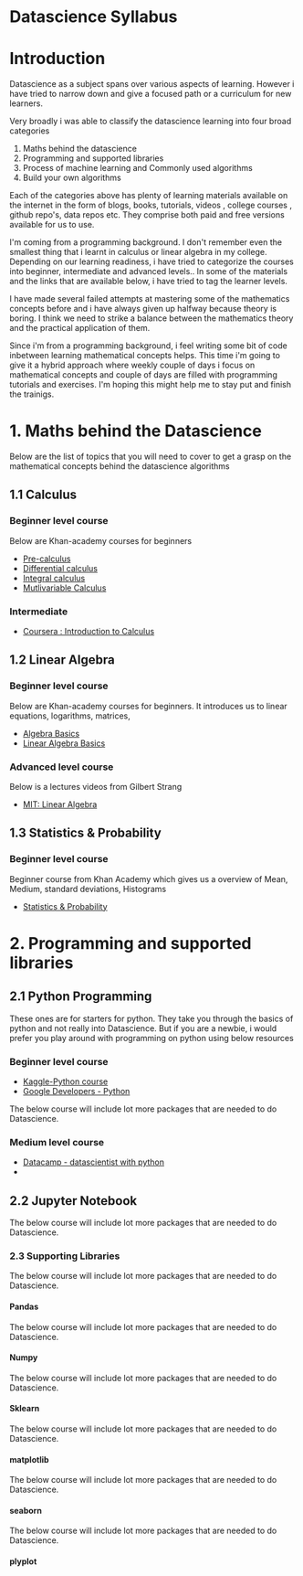 # Datascience Syllabus

# Introduction
Datascience as a subject spans over various aspects of learning. However i have tried to narrow down and give a focused path or a curriculum for new learners.

Very broadly i was able to classify the datascience learning into four broad categories
1. Maths behind the datascience
2. Programming and supported libraries
3. Process of machine learning and Commonly used algorithms
4. Build your own algorithms

Each of the categories above has plenty of learning materials available on the internet in the form of blogs, books, tutorials, videos , college courses , github repo's, data repos etc. They comprise both paid and free versions available for us to use.

I'm coming from a programming background. I don't remember even the smallest thing that i learnt in calculus or linear algebra in my college. Depending on our learning readiness, i have tried to categorize the courses into beginner, intermediate and advanced levels.. In some of the materials and the links that are available below, i have tried to tag the learner levels.

I have made several failed attempts at mastering some of the mathematics concepts before and i have always given up halfway because theory is boring. I think we need to strike a balance between the mathematics theory and the practical application of them.

Since i'm from a programming background, i feel writing some bit of code inbetween learning mathematical concepts helps. This time i'm going to give it a hybrid approach where weekly couple of days i focus on mathematical concepts and couple of days are filled with programming tutorials and exercises. I'm hoping this might help me to stay put and finish the trainigs.


# 1. Maths behind the Datascience

Below are the list of topics that you will need to cover to get a grasp on the mathematical concepts behind the datascience algorithms

## 1.1 Calculus
### Beginner level course
Below are Khan-academy courses for beginners
* [Pre-calculus](https://www.khanacademy.org/math/precalculus)
* [Differential calculus](https://www.khanacademy.org/math/differential-calculus)
* [Integral calculus](https://www.khanacademy.org/math/integral-calculus)
* [Mutlivariable Calculus](https://www.khanacademy.org/math/multivariable-calculus)

### Intermediate
* [Coursera : Introduction to Calculus ](https://www.coursera.org/learn/introduction-to-calculus/home/welcome)

## 1.2 Linear Algebra
### Beginner level course
Below are Khan-academy courses for beginners. It introduces us to linear equations, logarithms, matrices,
* [Algebra Basics](https://www.khanacademy.org/math/algebra-basics)
* [Linear Algebra Basics](https://www.khanacademy.org/math/linear-algebra)
### Advanced level course
Below is a lectures videos from Gilbert Strang
* [MIT: Linear Algebra](https://ocw.mit.edu/courses/mathematics/18-06-linear-algebra-spring-2010/video-lectures/)


## 1.3 Statistics & Probability
### Beginner level course
Beginner course from Khan Academy which gives us a overview of Mean, Medium, standard deviations, Histograms
* [Statistics & Probability](https://www.khanacademy.org/math/statistics-probability)

# 2. Programming and supported libraries

## 2.1 Python Programming
These ones are for starters for python. They take you through the basics of python and not really into Datascience.
But if you are a newbie, i would prefer you play around with programming on python using below resources
### Beginner level course
* [Kaggle-Python course](https://www.kaggle.com/learn/python)
* [Google Developers - Python](https://developers.google.com/edu/python)

The below course will include lot more packages that are needed to do Datascience.
### Medium level course
* [Datacamp - datascientist with python](https://www.datacamp.com/tracks/data-scientist-with-python#)
*

## 2.2 Jupyter Notebook
The below course will include lot more packages that are needed to do Datascience.

### 2.3 Supporting Libraries
The below course will include lot more packages that are needed to do Datascience.

#### Pandas
The below course will include lot more packages that are needed to do Datascience.
#### Numpy
The below course will include lot more packages that are needed to do Datascience.
#### Sklearn
The below course will include lot more packages that are needed to do Datascience.
#### matplotlib
The below course will include lot more packages that are needed to do Datascience.
#### seaborn
The below course will include lot more packages that are needed to do Datascience.
#### plyplot





